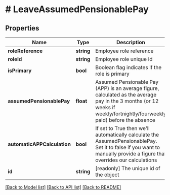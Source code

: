 # # LeaveAssumedPensionablePay

## Properties

Name | Type | Description | Notes
------------ | ------------- | ------------- | -------------
**roleReference** | **string** | Employee role reference | [optional]
**roleId** | **string** | Employee role unique Id | [optional]
**isPrimary** | **bool** | Boolean flag indicates if the role is primary | [optional]
**assumedPensionablePay** | **float** | Assumed Pensionable Pay (APP) is an average figure, calculated as the average pay in the 3 months  (or 12 weeks if weekly/fortnightly/fourweekly paid) before the absence | [optional]
**automaticAPPCalculation** | **bool** | If set to True then we&#39;ll automatically calculate the AssumedPensionablePay.   Set it to false if you want to manually provide a figure that overrides our calculations | [optional]
**id** | **string** | [readonly] The unique id of the object | [optional] [readonly]

[[Back to Model list]](../../README.md#models) [[Back to API list]](../../README.md#endpoints) [[Back to README]](../../README.md)
